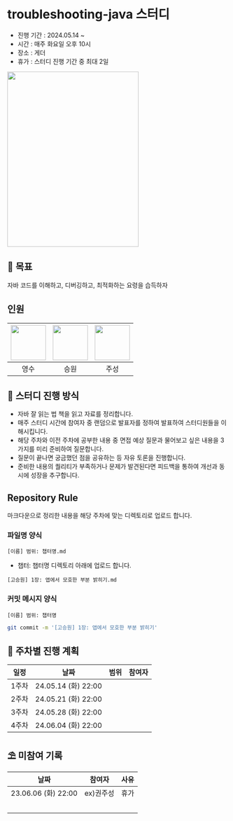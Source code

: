 # troubleshooting-java 스터디

* 진행 기간 : 2024.05.14 ~
* 시간 : 매주 화요일 오후 10시
* 장소 : 게더
* 휴가 : 스터디 진행 기간 중 최대 2일

<img src="https://contents.kyobobook.co.kr/sih/fit-in/458x0/pdt/9791193926208.jpg" width = 300 height = 400>

## 🚩 목표
자바 코드를 이해하고, 디버깅하고, 최적화하는 요령을 습득하자


## 인원
| [<img src="https://github.com/devYSK.png" width="80">](https://github.com/devYSK) | [<img src="https://github.com/goseungwon.png" width="80">](https://github.com/goseungwon) | [<img src="https://github.com/JoosungKwon.png" width="80">](https://github.com/JoosungKwon) |
|:----------------------------------------------------------------------------------:|:----------------------------------------------------------------------------------:|:-----------------------------------------------------------------------------------:|
| 영수 | 승원 | 주성 |



## 🎯 스터디 진행 방식
* 자바 잘 읽는 법 책을 읽고 자료를 정리합니다.
* 매주 스터디 시간에 참여자 중 랜덤으로 발표자를 정하여 발표하여 스터디원들을 이해시킵니다.
* 해당 주차와 이전 주차에 공부한 내용 중 면접 예상 질문과 물어보고 싶은 내용을 3가지를 미리 준비하여 질문합니다.
* 질문이 끝나면 궁금했던 점을 공유하는 등 자유 토론을 진행합니다. 
* 준비한 내용의 퀄리티가 부족하거나 문제가 발견된다면 피드백을 통하여 개선과 동시에 성장을 추구합니다.


## Repository Rule
마크다운으로 정리한 내용을 해당 주차에 맞는 디렉토리로 업로드 합니다.

### 파일명 양식
`[이름] 범위: 챕터명.md`
* 챕터: 챕터명 디렉토리 아래에 업로드 합니다.
```
[고승원] 1장: 앱에서 모호한 부분 밝히기.md
```

### 커밋 메시지 양식
`[이름] 범위: 챕터명  `
```sh
git commit -m '[고승원] 1장: 앱에서 모호한 부분 밝히기'
```


## 🎯 주차별 진행 계획
|일정|날짜|범위|참여자
|:--:|:--:|:--:|:--:|
|1주차|24.05.14 (화) 22:00|  |   |
|2주차|24.05.21 (화) 22:00|  |   |
|3주차|24.05.28 (화) 22:00|  |   |
|4주차|24.06.04 (화) 22:00|  |   |


## ⛱️ 미참여 기록

|날짜|참여자|사유
|:--:|:--:|:--:|
|23.06.06 (화) 22:00|ex)권주성|휴가
|||
|||
|||
|||
|||
